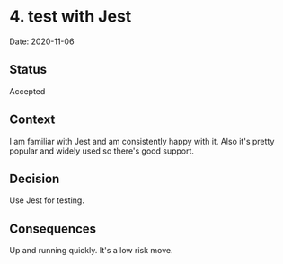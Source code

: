 # 4. test with Jest

Date: 2020-11-06

## Status

Accepted

## Context

I am familiar with Jest and am consistently happy with it. Also it's pretty
popular and widely used so there's good support.

## Decision

Use Jest for testing.

## Consequences

Up and running quickly. It's a low risk move.




